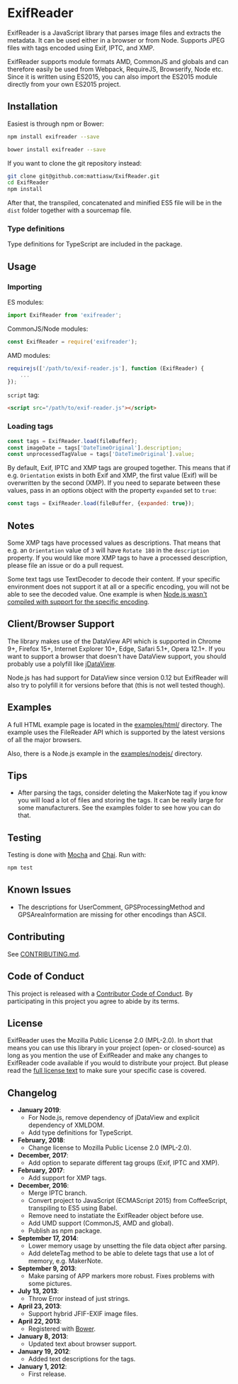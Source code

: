 ExifReader
==========

ExifReader is a JavaScript library that parses image files and extracts the
metadata. It can be used either in a browser or from Node. Supports JPEG files
with tags encoded using Exif, IPTC, and XMP.

ExifReader supports module formats AMD, CommonJS and globals and can therefore
easily be used from Webpack, RequireJS, Browserify, Node etc. Since it is
written using ES2015, you can also import the ES2015 module directly from your
own ES2015 project.

Installation
------------

Easiest is through npm or Bower:

```bash
npm install exifreader --save
```

```bash
bower install exifreader --save
```

If you want to clone the git repository instead:

```bash
git clone git@github.com:mattiasw/ExifReader.git
cd ExifReader
npm install
```

After that, the transpiled, concatenated and minified ES5 file will be in the
`dist` folder together with a sourcemap file.

### Type definitions

Type definitions for TypeScript are included in the package.

Usage
-----

### Importing

ES modules:

```javascript
import ExifReader from 'exifreader';
```

CommonJS/Node modules:

```javascript
const ExifReader = require('exifreader');
```

AMD modules:

```javascript
requirejs(['/path/to/exif-reader.js'], function (ExifReader) {
    ...
});
```

`script` tag:

```html
<script src="/path/to/exif-reader.js"></script>
```

### Loading tags

```javascript
const tags = ExifReader.load(fileBuffer);
const imageDate = tags['DateTimeOriginal'].description;
const unprocessedTagValue = tags['DateTimeOriginal'].value;
```

By default, Exif, IPTC and XMP tags are grouped together. This means that if
e.g. `Orientation` exists in both Exif and XMP, the first value (Exif) will be
overwritten by the second (XMP). If you need to separate between these values,
pass in an options object with the property `expanded` set to `true`:

```javascript
const tags = ExifReader.load(fileBuffer, {expanded: true});
```

Notes
-----

Some XMP tags have processed values as descriptions. That means that e.g. an
`Orientation` value of `3` will have `Rotate 180` in the `description` property.
If you would like more XMP tags to have a processed description, please file an
issue or do a pull request.

Some text tags use TextDecoder to decode their content. If your specific
environment does not support it at all or a specific encoding, you will not be
able to see the decoded value. One example is when [Node.js wasn't compiled
with support for the specific encoding](https://nodejs.org/api/util.html#util_whatwg_supported_encodings).

Client/Browser Support
----------------------

The library makes use of the DataView API which is supported in Chrome 9+,
Firefox 15+, Internet Explorer 10+, Edge, Safari 5.1+, Opera 12.1+. If you want
to support a browser that doesn't have DataView support, you should
probably use a polyfill like
[jDataView](https://github.com/jDataView/jDataView).

Node.js has had support for DataView since version 0.12 but ExifReader will also
try to polyfill it for versions before that (this is not well tested though).

Examples
--------

A full HTML example page is located in the [examples/html/](examples/html/)
directory. The example uses the FileReader API which is supported by the latest
versions of all the major browsers.

Also, there is a Node.js example in the [examples/nodejs/](examples/nodejs/)
directory.

Tips
----

-   After parsing the tags, consider deleting the MakerNote tag if you know you
    will load a lot of files and storing the tags. It can be really large for
    some manufacturers. See the examples folder to see how you can do that.

Testing
-------

Testing is done with [Mocha](https://mochajs.org/) and
[Chai](http://chaijs.com/). Run with:

```bash
npm test
```

Known Issues
------------

-   The descriptions for UserComment, GPSProcessingMethod and GPSAreaInformation
    are missing for other encodings than ASCII.

Contributing
------------

See [CONTRIBUTING.md](CONTRIBUTING.md).

Code of Conduct
---------------

This project is released with a
[Contributor Code of Conduct](CODE_OF_CONDUCT.md). By participating in this
project you agree to abide by its terms.

License
-------

ExifReader uses the Mozilla Public License 2.0 (MPL-2.0). In short that means
you can use this library in your project (open- or closed-source) as long as you
mention the use of ExifReader and make any changes to ExifReader code available
if you would to distribute your project. But please read the
[full license text](https://mozilla.org/MPL/2.0/) to make sure your specific
case is covered.


Changelog
---------

-   **January 2019**:
    -   For Node.js, remove dependency of jDataView and explicit dependency of XMLDOM.
    -   Add type definitions for TypeScript.
-   **February, 2018**:
    -   Change license to Mozilla Public License 2.0 (MPL-2.0).
-   **December, 2017**:
    -   Add option to separate different tag groups (Exif, IPTC and XMP).
-   **February, 2017**:
    -   Add support for XMP tags.
-   **December, 2016**:
    -   Merge IPTC branch.
    -   Convert project to JavaScript (ECMAScript 2015) from CoffeeScript, transpiling to ES5 using Babel.
    -   Remove need to instatiate the ExifReader object before use.
    -   Add UMD support (CommonJS, AMD and global).
    -   Publish as npm package.
-   **September 17, 2014**:
    -   Lower memory usage by unsetting the file data object after parsing.
    -   Add deleteTag method to be able to delete tags that use a lot of memory, e.g. MakerNote.
-   **September 9, 2013**:
    -   Make parsing of APP markers more robust. Fixes problems with some pictures.
-   **July 13, 2013**:
    -   Throw Error instead of just strings.
-   **April 23, 2013**:
    -   Support hybrid JFIF-EXIF image files.
-   **April 22, 2013**:
    -   Registered with [Bower](https://bower.io/).
-   **January 8, 2013**:
    -   Updated text about browser support.
-   **January 19, 2012**:
    -   Added text descriptions for the tags.
-   **January 1, 2012**:
    -   First release.
